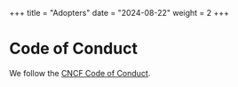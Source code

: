 +++
title = "Adopters"
date = "2024-08-22"
weight = 2
+++

# Code of Conduct

We follow the [CNCF Code of Conduct](https://github.com/cncf/foundation/blob/master/code-of-conduct.md).